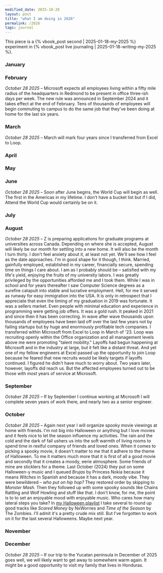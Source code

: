```yaml
---
modified_date: 2025-10-28
layout: post
title: "what I am doing in 2026"
permalink: /2026
tags: journal
---
```


This piece is a {% vbook_post second | 2025-01-18-my-2025 %} experiment in {% vbook_post live journaling | 2025-01-18-writing-my-2025 %}.
<!--more-->

### January

### February

_October 28 2025_ –
Microsoft expects all employees living within a fifty mile radius of the headquarters in Redmond to be present in office three-ish days per week.
The new rule was announced in September 2024 and it takes effect at the end of February.
Tens of thousands of employees will begin commuting to campus to do the same job that they've been doing at home for the last six years.

### March

_October 28 2025_ –
March will mark four years since I transferred from Excel to Loop.

### April

### May

### June

_October 28 2025_ –
Soon after June begins, the World Cup will begin as well.
The first in the Americas in my lifetime.
I don't have a bucket list but if I did, Attend the World Cup would certainly be on it.

### July

### August

_October 28 2025_ –
Z is preparing applications for graduate programs at universities across Canada.
Depending on where she is accepted, August will likely be our month for settling into a new home.
It will also be the month I turn thirty.
I don't feel anxiety about it, at least not yet.
We'll see how I feel as the date approaches.
I'm in good shape for it though, I think.
Married, gainfully employed, established in my career, financially secure, spending time on things I care about.
I am as I probably should be – satisfied with my life's yield, enjoying the fruits of my university labors.
I was greatly privileged by the opportunities afforded me and I took them.
While I was in school and for years thereafter I saw Computer Science degrees as a surefire catapult into stable and lucrative employment.
Hell, for me it served as runway for easy immigration into the USA.
It is only in retrospect that I appreciate that even the timing of my graduation in 2019 was fortunate.
It was a sellers market.
Even people with minimal education and experience in programming were getting job offers.
It was a gold rush.
It peaked in 2021 and since then it has been correcting.
In wave after wave thousands upon thousands of employees have been laid off over the last few years not by failing startups but by huge and enormously profitable tech companies.
I transferred within Microsoft from Excel to Loop in March of '23.
Loop was recruiting openly within the Office organization and all management levels above me were promoting "talent mobility."
Layoffs had begun happening at Microsoft and in the industry at large, but it felt like a distant threat.
And yet one of my fellow engineers at Excel passed up the opportunity to join Loop because he feared that new recruits would be likely targets if layoffs continued.
I figured he didn't have much to worry about.
Two years later, however, layoffs did reach us.
But the affected employees turned out to be those with _most_ years of service at Microsoft.

### September

_October 28 2025_ –
If by September I continue working at Microsoft I will complete seven years of work there, and nearly two as a senior engineer.

### October

_October 28 2025_ –
Again next year I will organize spooky movie viewings at home with friends.
I'm not big into Halloween or anything but I love movies and it feels nice to let the season influence my activities.
The rain and the cold and the dark of fall ushers us into the soft warmth of living rooms to spend time in restful company of friends and loved ones.
When it comes to picking a spooky movie, it doesn't matter to me that it adhere to the theme of Halloween.
To me it matters much more that it is first of all a good movie and secondly that it creates a moody, eerie atmosphere.
Some friends of mine are sticklers for a theme.
Last October (2024) they put on some Halloween-y music and I queued _Brujas_ by Princess Nokia because it means _Witches_ in Spanish and because it has a dark, moody vibe.
They were bewildered – _who put on hip hop?_
They restored order by skipping to _Monster Mash_.
Then they followed up with some spooky sounds like Chains Rattling and Wolf Howling and stuff like that.
I don't know, for me, the point is to to set an enjoyable mood with enjoyable music.
Who cares how many lateral steps you take?
In [my Halloween playlist](https://open.spotify.com/playlist/2m7AVWn6qXUx2y7Ek6BIFd?si=611ba661a9d14a9b) I take several to round up good tracks like _Scared Money_ by NxWorries and _Time of the Season_ by The Zombies.
I'll admit it's a pretty crude mix still.
But I've forgotten to work on it for the last several Halloweens.
Maybe next year.

### November

### December

_October 28 2025_ –
If our trip to the Yucatan peninsula in December of 2025 goes well, we will likely want to get away to somewhere warm again.
It might be a good opportunity to visit my family that lives in Honduras.